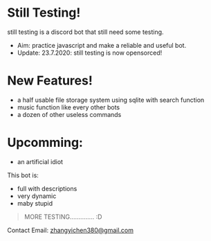 # Still Testing!

still testing is a discord bot that still need some testing.

  - Aim: practice javascript and make a reliable and useful bot.
  - Update: 23.7.2020: still testing is now opensorced! 

# New Features!

  - a half usable file storage system using sqlite with search function
  - music function like every other bots 
  - a dozen of other useless commands 
  
# Upcomming:

  - an artificial idiot

This bot is:
  - full with descriptions 
  - very dynamic 
  - maby stupid 

> MORE TESTING..............  :D

Contact Email: zhangyichen380@gmail.com
